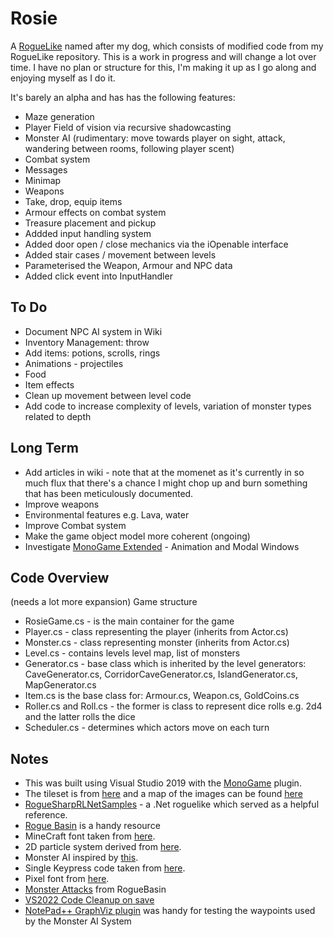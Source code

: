
# Rosie
A [RogueLike](https://en.wikipedia.org/wiki/Roguelike) named after my dog, which consists of modified code from my RogueLike repository. This is a work in progress and will change  a lot over time. I have no plan or structure for this, I'm making it up as I go along and enjoying myself as I do it.

It's barely an alpha and has has the following features:

* Maze generation
* Player Field of vision via recursive shadowcasting
* Monster AI (rudimentary: move towards player on sight, attack, wandering between rooms, following player scent)
* Combat system
* Messages
* Minimap
* Weapons 
* Take, drop, equip items 
* Armour effects on combat system
* Treasure placement and pickup
* Addded input handling system
* Added door open / close mechanics via the iOpenable interface
* Added stair cases / movement between levels
* Parameterised the Weapon, Armour and NPC data
* Added click event into InputHandler

## To Do
* Document NPC AI system in Wiki
* Inventory Management: throw
* Add items: potions, scrolls, rings
* Animations - projectiles
* Food
* Item effects
* Clean up movement between level code
* Add code to increase complexity of levels, variation of monster types related to depth

## Long Term
 * Add articles in wiki - note that at the momenet as it's currently in so much flux that there's a chance I might chop up and burn something that has been meticulously documented.
 * Improve weapons
 * Environmental features e.g. Lava, water
 * Improve Combat system
 * Make the game object model more coherent (ongoing)
 * Investigate [MonoGame Extended](https://www.monogameextended.net/) - Animation and Modal Windows

## Code Overview
(needs a lot more expansion)
Game structure
* RosieGame.cs - is the main container for the game
* Player.cs - class representing the player (inherits from Actor.cs)
* Monster.cs - class representing monster (inherits from Actor.cs)
* Level.cs - contains levels level map, list of monsters
* Generator.cs - base class which is inherited by the level generators: CaveGenerator.cs, CorridorCaveGenerator.cs, IslandGenerator.cs, MapGenerator.cs
* Item.cs is the base class for: Armour.cs, Weapon.cs, GoldCoins.cs
* Roller.cs and Roll.cs - the former is class to represent dice rolls e.g. 2d4 and the latter rolls the dice
* Scheduler.cs - determines which actors move on each turn



## Notes

* This was built using Visual Studio 2019 with the [MonoGame](https://docs.monogame.net/index.html) plugin.
* The tileset is from [here](https://github.com/statico/rltiles) and a map of the images can be found [here](http://statico.github.io/rltiles/)
* [RogueSharpRLNetSamples](https://bitbucket.org/FaronBracy/roguesharprlnetsamples/src/master/) - a .Net roguelike which served as a helpful reference.
* [Rogue Basin](http://roguebasin.com/index.php/Main_Page) is a handy resource
* MineCraft font taken from [here](https://www.dafont.com/bitmap.php).
* 2D particle system derived from [here](http://rbwhitaker.wikidot.com/2d-particle-engine-1).
* Monster AI inspired by [this](https://www.reddit.com/r/roguelikes/comments/1eayb6/monster_ai_system_explained_part_1_of_5/).
* Single Keypress code taken from [here](https://www.dreamincode.net/forums/topic/365588-detect-single-keypress-in-xna/).
* Pixel font from [here](https://github.com/00-Evan/shattered-pixel-dungeon/blob/master/core/src/main/assets/fonts/pixel_font.ttf).
* [Monster Attacks](http://roguebasin.com/index.php/Monster_attacks) from RogueBasin
* [VS2022 Code Cleanup on save](https://devblogs.microsoft.com/visualstudio/bringing-code-cleanup-on-save-to-visual-studio-2022-17-1-preview-2/)
* [NotePad++ GraphViz plugin](https://github.com/jrebacz/NppGraphViz) was handy for testing the waypoints used by the Monster AI System